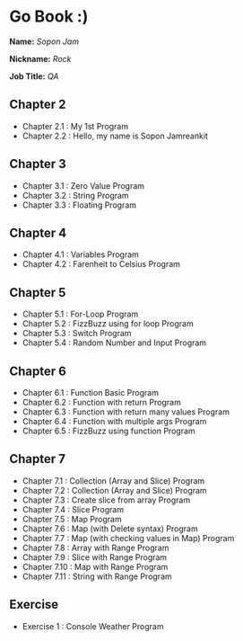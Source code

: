 # Go Book :)

**Name:** *Sopon Jam*

**Nickname:** *Rock*

**Job Title:** *QA*

## Chapter 2

* Chapter 2.1 : My 1st Program
* Chapter 2.2 : Hello, my name is Sopon Jamreankit

## Chapter 3

* Chapter 3.1 : Zero Value Program
* Chapter 3.2 : String Program
* Chapter 3.3 : Floating Program

## Chapter 4
* Chapter 4.1 : Variables Program
* Chapter 4.2 : Farenheit to Celsius Program

## Chapter 5
* Chapter 5.1 : For-Loop Program
* Chapter 5.2 : FizzBuzz using for loop Program
* Chapter 5.3 : Switch Program
* Chapter 5.4 : Random Number and Input Program

## Chapter 6
* Chapter 6.1 : Function Basic Program
* Chapter 6.2 : Function with return Program
* Chapter 6.3 : Function with return many values Program
* Chapter 6.4 : Function with multiple args Program
* Chapter 6.5 : FizzBuzz using function Program

## Chapter 7
* Chapter 7.1 : Collection (Array and Slice) Program
* Chapter 7.2 : Collection (Array and Slice) Program
* Chapter 7.3 : Create slice from array Program
* Chapter 7.4 : Slice Program
* Chapter 7.5 : Map Program
* Chapter 7.6 : Map (with Delete syntax) Program
* Chapter 7.7 : Map (with checking values in Map) Program
* Chapter 7.8 : Array with Range Program
* Chapter 7.9 : Slice with Range Program
* Chapter 7.10 : Map with Range Program
* Chapter 7.11 : String with Range Program

## Exercise
* Exercise 1 : Console Weather Program
